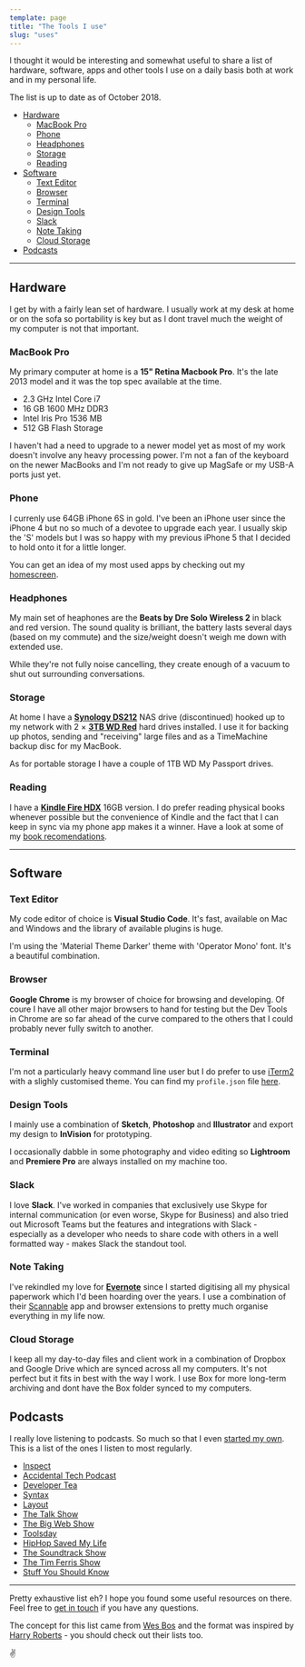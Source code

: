 ```yaml
---
template: page
title: "The Tools I use"
slug: "uses"
---
```


I thought it would be interesting and somewhat useful to share a list of hardware, software, apps and other tools I use on a daily basis both at work and in my personal life.

The list is up to date as of October 2018.

- [Hardware](#hardware)
  - [MacBook Pro](#macbook-pro)
  - [Phone](#phone)
  - [Headphones](#headphones)
  - [Storage](#storage)
  - [Reading](#reading)
- [Software](#software)
  - [Text Editor](#text-editor)
  - [Browser](#browser)
  - [Terminal](#terminal)
  - [Design Tools](#design-tools)
  - [Slack](#slack)
  - [Note Taking](#note-taking)
  - [Cloud Storage](#cloud-storage)
- [Podcasts](#podcasts)

---

## Hardware

I get by with a fairly lean set of hardware. I usually work at my desk at home or on the sofa so portability is key but as I dont travel much the weight of my computer is not that important.

### MacBook Pro

My primary computer at home is a **15" Retina Macbook Pro**. It's the late 2013 model and it was the top spec available at the time.

- 2.3 GHz Intel Core i7
- 16 GB 1600 MHz DDR3
- Intel Iris Pro 1536 MB
- 512 GB Flash Storage

I haven't had a need to upgrade to a newer model yet as most of my work doesn't involve any heavy processing power. I'm not a fan of the keyboard on the newer MacBooks and I'm not ready to give up MagSafe or my USB-A ports just yet.

### Phone

I currenly use 64GB iPhone 6S in gold. I've been an iPhone user since the iPhone 4 but no so much of a devotee to upgrade each year. I usually skip the 'S' models but I was so happy with my previous iPhone 5 that I decided to hold onto it for a little longer.

You can get an idea of my most used apps by checking out my [homescreen](https://imgur.com/gallery/xwsevGK).

### Headphones

My main set of heaphones are the **Beats by Dre Solo Wireless 2** in black and red version. The sound quality is brilliant, the battery lasts several days (based on my commute) and the size/weight doesn't weigh me down with extended use.

While they're not fully noise cancelling, they create enough of a vacuum to shut out surrounding conversations.

### Storage

At home I have a **[Synology DS212](http://amzn.to/2cYdXyb)** NAS drive (discontinued) hooked up to my network with 2 &times; **[3TB WD Red](http://amzn.to/2cKr2aX)** hard drives installed. I use it for backing up photos, sending and "receiving" large files and as a TimeMachine backup disc for my MacBook.

As for portable storage I have a couple of 1TB WD My Passport drives.

### Reading

I have a **[Kindle Fire HDX](http://amzn.to/2chJzcz)** 16GB version. I do prefer reading physical books whenever possible but the convenience of Kindle and the fact that I can keep in sync via my phone app makes it a winner. Have a look at some of my [book recomendations](/reading-list/).

---

## Software

### Text Editor

My code editor of choice is **Visual Studio Code**. It's fast, available on Mac and Windows and the library of available plugins is huge.

I'm using the 'Material Theme Darker' theme with 'Operator Mono' font. It's a beautiful combination.

### Browser

**Google Chrome** is my browser of choice for browsing and developing. Of coure I have all other major browsers to hand for testing but the Dev Tools in Chrome are so far ahead of the curve compared to the others that I could probably never fully switch to another.

### Terminal

I'm not a particularly heavy command line user but I do prefer to use [iTerm2](https://www.iterm2.com) with a slighly customised theme. You can find my `profile.json` file [here](https://github.com/ajaykarwal/iterm-profile).

### Design Tools

I mainly use a combination of **Sketch**, **Photoshop** and **Illustrator** and export my design to **InVision** for prototyping.

I occasionally dabble in some photography and video editing so **Lightroom** and **Premiere Pro** are always installed on my machine too.

### Slack

I love **Slack**. I've worked in companies that exclusively use Skype for internal communication (or even worse, Skype for Business) and also tried out Microsoft Teams but the features and integrations with Slack - especially as a developer who needs to share code with others in a well formatted way - makes Slack the standout tool.

### Note Taking

I've rekindled my love for **[Evernote](http://www.evernote.com/)** since I started digitising all my physical paperwork which I'd been hoarding over the years. I use a combination of their [Scannable](https://evernote.com/products/scannable) app and browser extensions to pretty much organise everything in my life now.

### Cloud Storage

I keep all my day-to-day files and client work in a combination of Dropbox and Google Drive which are synced across all my computers. It's not perfect but it fits in best with the way I work. I use Box for more long-term archiving and dont have the Box folder synced to my computers.

## Podcasts

I really love listening to podcasts. So much so that I even [started my own](http://inspect.fm). This is a list of the ones I listen to most regularly.

- [Inspect](http://inspect.fm)
- [Accidental Tech Podcast](http://atp.fm)
- [Developer Tea](https://spec.fm/podcasts/developer-tea)
- [Syntax](http://syntax.fm/)
- [Layout](http://layout.fm/)
- [The Talk Show](https://daringfireball.net/thetalkshow)
- [The Big Web Show](http://5by5.tv/bigwebshow)
- [Toolsday](http://toolsday.io/)
- [HipHop Saved My Life](https://audioboom.com/channel/romeshranganathan)
- [The Soundtrack Show](https://www.soundtrackpodcast.com/)
- [The Tim Ferris Show](https://tim.blog/podcast/)
- [Stuff You Should Know](https://www.stuffyoushouldknow.com/podcasts)

---

Pretty exhaustive list eh? I hope you found some useful resources on there. Feel free to [get in touch](/contact/) if you have any questions.

The concept for this list came from [Wes Bos](http://wesbos.com/uses/) and the format was inspired by [Harry Roberts](https://csswizardry.com/uses/) - you should check out their lists too.

:v:
